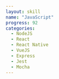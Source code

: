```yaml
---
layout: skill
name: "JavaScript"
progress: 92
categories:
  - NodeJS
  - React
  - React Native
  - VueJS
  - Express
  - Jest
  - Mocha
---
```

